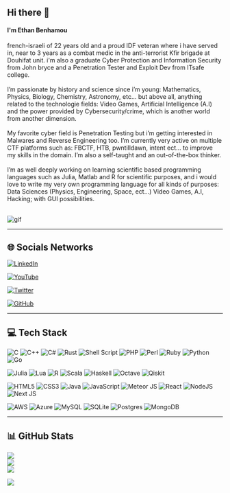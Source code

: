 ## Hi there 👋

#### I'm Ethan Benhamou
french-israeli of 22 years old and a proud IDF veteran where i have served in, near to 3 years as a combat medic in the anti-terrorist Kfir brigade at Douhifat unit. i'm also a graduate Cyber Protection and Information Security from John bryce and a Penetration Tester and Exploit Dev from ITsafe college.<br><br>I’m passionate by history and science since i’m young: Mathematics, Physics, Biology, Chemistry, Astronomy, etc… but above all, anything related to the technologie fields: Video Games, Artificial Intelligence (A.I) and the power provided by Cybersecurity/crime, which is another world from another dimension.<br><br>My favorite cyber field is Penetration Testing but i’m getting interested in Malwares and Reverse Engineering too. I’m currently very active on multiple CTF platforms such as: FBCTF, HTB, pwntilldawn, intent ect… to improve my skills in the domain. I’m also a self-taught and an out-of-the-box thinker.<br><br>I’m as well deeply working on learning scientific based programming languages such as Julia, Matlab and R for scientific purposes, and i would love to write my very own programming language for all kinds of purposes: Data Sciences (Physics, Engineering, Space, ect…) Video Games, A.I, Hacking; with GUI possibilities.<br><br>

![gif](https://camo.githubusercontent.com/d87412330e179c453793251de9ef574f11d2c570510e949304f1a767ad891b6c/68747470733a2f2f6d656469612e67697068792e636f6d2f6d656469612f336f456a4857706956494f475854356c396d2f67697068792e676966)

---

## 🌐 Socials Networks

[![LinkedIn](https://img.shields.io/badge/LinkedIn-%230077B5.svg?logo=linkedin&logoColor=white)](https://linkedin.com/in/ethan-benhamou)

[![YouTube](https://img.shields.io/badge/YouTube-%23FF0000.svg?logo=YouTube&logoColor=white)](https://youtube.com/@gh0st-anonymous)

[![Twitter](https://img.shields.io/badge/Twitter-%231DA1F2.svg?logo=Twitter&logoColor=white)](https://twitter.com/@ethan_bhm)

[![GitHub](https://img.shields.io/badge/-Github-000?logo=Github&logoColor=white)](https://github.com/gh0st-anonymous/)

---

## 💻 Tech Stack

![C](https://img.shields.io/badge/c-%2300599C.svg?style=flat&logo=c&logoColor=white)
![C++](https://img.shields.io/badge/c++-%2300599C.svg?style=flat&logo=c%2B%2B&logoColor=white)
![C#](https://img.shields.io/badge/c%23-%23239120.svg?style=flat&logo=c-sharp&logoColor=white)
![Rust](https://img.shields.io/badge/rust-%23000000.svg?style=flat&logo=rust&logoColor=white)
![Shell Script](https://img.shields.io/badge/shell_script-%23121011.svg?style=flat&logo=gnu-bash&logoColor=white)
![PHP](https://img.shields.io/badge/php-%23777BB4.svg?style=flat&logo=php&logoColor=white)
![Perl](https://img.shields.io/badge/perl-%2339457E.svg?style=flat&logo=perl&logoColor=white)
![Ruby](https://img.shields.io/badge/ruby-%23CC342D.svg?style=flat&logo=ruby&logoColor=white)
![Python](https://img.shields.io/badge/python-3670A0?style=flat&logo=python&logoColor=ffdd54)
![Go](https://img.shields.io/badge/go-%2300ADD8.svg?style=flat&logo=go&logoColor=white)

![Julia](https://img.shields.io/badge/-Julia-9558B2?style=flat&logo=julia&logoColor=white)
![Lua](https://img.shields.io/badge/lua-%232C2D72.svg?style=flat&logo=lua&logoColor=white)
![R](https://img.shields.io/badge/r-%23276DC3.svg?style=flat&logo=r&logoColor=white)
![Scala](https://img.shields.io/badge/scala-%23DC322F.svg?style=flat&logo=scala&logoColor=white)
![Haskell](https://img.shields.io/badge/Haskell-5e5086?style=flat&logo=haskell&logoColor=white)
![Octave](https://img.shields.io/badge/OCTAVE-darkblue?style=flat&logo=octave&logoColor=fcd683)
![Qiskit](https://img.shields.io/badge/Qiskit-%236929C4.svg?style=flat&logo=Qiskit&logoColor=white)

![HTML5](https://img.shields.io/badge/html5-%23E34F26.svg?style=flat&logo=html5&logoColor=white)
![CSS3](https://img.shields.io/badge/css3-%231572B6.svg?style=flat&logo=css3&logoColor=white)
![Java](https://img.shields.io/badge/java-%23ED8B00.svg?style=flat&logo=java&logoColor=white)
![JavaScript](https://img.shields.io/badge/javascript-%23323330.svg?style=flat&logo=javascript&logoColor=%23F7DF1E) 
![Meteor JS](https://img.shields.io/badge/meteorjs-%23d74c4c.svg?style=flat&logo=meteor&logoColor=white)
![React](https://img.shields.io/badge/react-%2320232a.svg?style=flat&logo=react&logoColor=%2361DAFB)
![NodeJS](https://img.shields.io/badge/node.js-6DA55F?style=flat&logo=node.js&logoColor=white)
![Next JS](https://img.shields.io/badge/Next-black?style=flat&logo=next.js&logoColor=white)

![AWS](https://img.shields.io/badge/AWS-%23FF9900.svg?style=flat&logo=amazon-aws&logoColor=white)
![Azure](https://img.shields.io/badge/azure-%230072C6.svg?style=flat&logo=azure-devops&logoColor=white)
![MySQL](https://img.shields.io/badge/mysql-%2300f.svg?style=flat&logo=mysql&logoColor=white)
![SQLite](https://img.shields.io/badge/sqlite-%2307405e.svg?style=flat&logo=sqlite&logoColor=white)
![Postgres](https://img.shields.io/badge/postgres-%23316192.svg?style=flat&logo=postgresql&logoColor=white)
![MongoDB](https://img.shields.io/badge/MongoDB-%234ea94b.svg?style=flat&logo=mongodb&logoColor=white)

---

## 📊 GitHub Stats

![](https://github-readme-stats.vercel.app/api?username=gh0st-anonymous&theme=dark&hide_border=false&include_all_commits=true&count_private=true)<br/>
![](https://github-readme-streak-stats.herokuapp.com/?user=gh0st-anonymous&theme=dark&hide_border=false)<br/>
![](https://github-readme-stats.vercel.app/api/top-langs/?username=gh0st-anonymous&theme=dark&hide_border=false&include_all_commits=true&count_private=true&layout=compact)

[![](https://visitcount.itsvg.in/api?id=gh0st-anonymous&icon=1&color=12)](https://visitcount.itsvg.in)

<!-- [![](https://visitcount.itsvg.in/api?id=gh0st-anonymous&label=Profile%20Views&color=12&icon=1&pretty=true)](https://visitcount.itsvg.in) -->

<!-- Proudly created with GPRM ( https://gprm.itsvg.in ) -->

